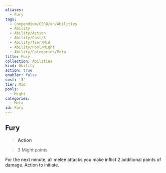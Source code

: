 ```yaml
---
aliases:
  - Fury
tags:
  - Compendium/CSRD/en/Abilities
  - Ability
  - Ability/Action
  - Ability/Cost/3
  - Ability/Tier/Mid
  - Ability/Pool/Might
  - Ability/Categories/Meta
title: Fury
collection: Abilities
kind: Ability
action: true
enabler: false
cost: '3'
tier: Mid
pools:
  - Might
categories:
  - Meta
id: Fury
---
```

## Fury    
>**Action**    
>3 Might points  
    
For the next minute, all melee attacks you make inflict 2 additional points of damage. Action to initiate.
